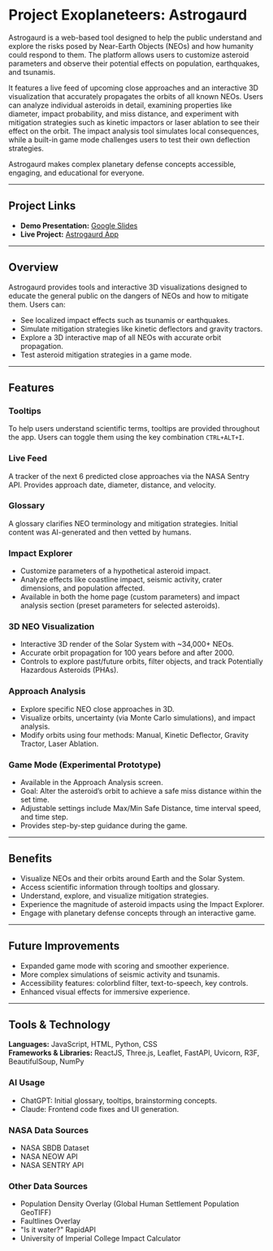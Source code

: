 # Project Exoplaneteers: Astrogaurd

Astrogaurd is a web-based tool designed to help the public understand and explore the risks posed by Near-Earth Objects (NEOs) and how humanity could respond to them. The platform allows users to customize asteroid parameters and observe their potential effects on population, earthquakes, and tsunamis.  

It features a live feed of upcoming close approaches and an interactive 3D visualization that accurately propagates the orbits of all known NEOs. Users can analyze individual asteroids in detail, examining properties like diameter, impact probability, and miss distance, and experiment with mitigation strategies such as kinetic impactors or laser ablation to see their effect on the orbit. The impact analysis tool simulates local consequences, while a built-in game mode challenges users to test their own deflection strategies.  

Astrogaurd makes complex planetary defense concepts accessible, engaging, and educational for everyone.

---

## Project Links
- **Demo Presentation:** [Google Slides](https://docs.google.com/presentation/d/1OALuV7m_crH4yXVZmSo0OavIAKeNDwCutpGgyXwyQQQ/edit?usp=sharing)  
- **Live Project:** [Astrogaurd App](https://astrogaurd.netlify.app/)

---

## Overview
Astrogaurd provides tools and interactive 3D visualizations designed to educate the general public on the dangers of NEOs and how to mitigate them. Users can:

- See localized impact effects such as tsunamis or earthquakes.
- Simulate mitigation strategies like kinetic deflectors and gravity tractors.
- Explore a 3D interactive map of all NEOs with accurate orbit propagation.
- Test asteroid mitigation strategies in a game mode.

---

## Features

### Tooltips
To help users understand scientific terms, tooltips are provided throughout the app. Users can toggle them using the key combination `CTRL+ALT+I`.

### Live Feed
A tracker of the next 6 predicted close approaches via the NASA Sentry API. Provides approach date, diameter, distance, and velocity.

### Glossary
A glossary clarifies NEO terminology and mitigation strategies. Initial content was AI-generated and then vetted by humans.

### Impact Explorer
- Customize parameters of a hypothetical asteroid impact.
- Analyze effects like coastline impact, seismic activity, crater dimensions, and population affected.
- Available in both the home page (custom parameters) and impact analysis section (preset parameters for selected asteroids).

### 3D NEO Visualization
- Interactive 3D render of the Solar System with ~34,000+ NEOs.
- Accurate orbit propagation for 100 years before and after 2000.
- Controls to explore past/future orbits, filter objects, and track Potentially Hazardous Asteroids (PHAs).

### Approach Analysis
- Explore specific NEO close approaches in 3D.
- Visualize orbits, uncertainty (via Monte Carlo simulations), and impact analysis.
- Modify orbits using four methods: Manual, Kinetic Deflector, Gravity Tractor, Laser Ablation.

### Game Mode (Experimental Prototype)
- Available in the Approach Analysis screen.
- Goal: Alter the asteroid’s orbit to achieve a safe miss distance within the set time.
- Adjustable settings include Max/Min Safe Distance, time interval speed, and time step.
- Provides step-by-step guidance during the game.

---

## Benefits
- Visualize NEOs and their orbits around Earth and the Solar System.
- Access scientific information through tooltips and glossary.
- Understand, explore, and visualize mitigation strategies.
- Experience the magnitude of asteroid impacts using the Impact Explorer.
- Engage with planetary defense concepts through an interactive game.

---

## Future Improvements
- Expanded game mode with scoring and smoother experience.
- More complex simulations of seismic activity and tsunamis.
- Accessibility features: colorblind filter, text-to-speech, key controls.
- Enhanced visual effects for immersive experience.

---

## Tools & Technology
**Languages:** JavaScript, HTML, Python, CSS  
**Frameworks & Libraries:** ReactJS, Three.js, Leaflet, FastAPI, Uvicorn, R3F, BeautifulSoup, NumPy  

### AI Usage
- ChatGPT: Initial glossary, tooltips, brainstorming concepts.  
- Claude: Frontend code fixes and UI generation.  

### NASA Data Sources
- NASA SBDB Dataset  
- NASA NEOW API  
- NASA SENTRY API  

### Other Data Sources
- Population Density Overlay (Global Human Settlement Population GeoTIFF)  
- Faultlines Overlay  
- "Is it water?" RapidAPI  
- University of Imperial College Impact Calculator
